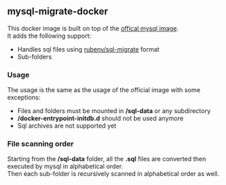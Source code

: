 ## mysql-migrate-docker

This docker image is built on top of the [offical mysql image](https://github.com/docker-library/mysql/).\
It adds the following support:
 * Handles sql files using [rubenv/sql-migrate](https://github.com/rubenv/sql-migrate) format
 * Sub-folders 


### Usage
The usage is the same as the usage of the official image with some exceptions:
 * Files and folders must be mounted in **/sql-data** or any subdirectory
 * **/docker-entrypoint-initdb.d** should not be used anymore
 * Sql archives are not supported yet

### File scanning order
Starting from the **/sql-data** folder, all the **.sql** files are converted then executed by mysql in alphabetical order.\
Then each sub-folder is recursively scanned in alphabetical order as well.

